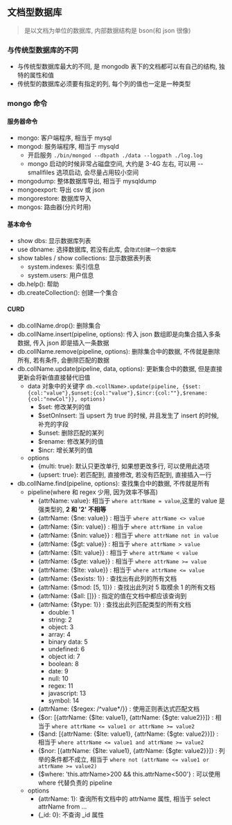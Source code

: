 ## 文档型数据库

> 是以文档为单位的数据库, 内部数据结构是 bson(和 json 很像)

### 与传统型数据库的不同

- 与传统型数据库最大的不同, 是 mongodb 表下的文档都可以有自己的结构, 独特的属性和值
- 传统型的数据库必须要有指定的列, 每个列的值也一定是一种类型

### mongo 命令

#### 服务器命令

- mongo: 客户端程序, 相当于 mysql
- mongod: 服务端程序, 相当于 mysqld
    - 开启服务 `./bin/mongod --dbpath ./data --logpath ./log.log`
    - mongo 启动的时候非常占磁盘空间, 大约是 3-4G 左右, 可以用 --smallfiles 选项启动, 会尽量占用较小空间
- mongodump: 整体数据库导出, 相当于 mysqldump
- mongoexport: 导出 csv 或 json
- mongorestore: 数据库导入
- mongos: 路由器(分片时用)

#### 基本命令

- show dbs: 显示数据库列表
- use dbname: 选择数据库, 若没有此库, 会`隐式创建一个数据库`
- show tables / show collections: 显示数据表列表
    - system.indexes: 索引信息
    - system.users: 用户信息
- db.help(): 帮助
- db.createCollection(): 创建一个集合

#### CURD

- db.collName.drop(): 删除集合
- db.collName.insert(pipeline, options): 传入 json 数组即是向集合插入多条数据, 传入 json 即是插入一条数据
- db.collName.remove(pipeline, options): 删除集合中的数据, 不传就是删除所有, 若有条件, 会删除匹配的数据
- db.collName.update(pipeline, data, options): 更新集合中的数据, 但是直接更新会将新值直接替代旧值
    - data 对象中的关键字 `db.<collName>.update(pipeline, {$set:{col:"value"},$unset:{col:"value"},$incr:{col:""},$rename:{col:"newCol"}}, options)`
        - $set: 修改某列的值
        - $setOnInsert: 当 upsert 为 true 的时候, 并且发生了 insert 的时候, 补充的字段
        - $unset: 删除匹配的某列
        - $rename: 修改某列的值
        - $incr: 增长某列的值
    - options
        - {multi: true}: 默认只更改单行, 如果想更改多行, 可以使用此选项
        - {upsert: true}: 若匹配到, 直接修改, 若没有匹配到, 直接插入一行
- db.collName.find(pipeline, options): 查找集合中的数据, 不传就是所有
    - pipeline(where 和 regex 少用, 因为效率不够高)
        - {attrName: value}: 相当于 `where attrName = value`,这里的 value 是强类型的, **2 和 '2' 不相等**
        - {attrName: {$ne: value}} : 相当于 `where attrName <> value`
        - {attrName: {$in: value}} : 相当于 `where attrName in value`
        - {attrName: {$nin: value}} : 相当于 `where attrName not in value`
        - {attrName: {$gt: value}} : 相当于 `where attrName > value`
        - {attrName: {$lt: value}} : 相当于 `where attrName < value`
        - {attrName: {$gte: value}} : 相当于 `where attrName >= value`
        - {attrName: {$lte: value}} : 相当于 `where attrName <= value`
        - {attrName: {$exists: 1}} : 查找出有此列的所有文档
        - {attrName: {$mod: \[5, 1]}} : 查找出此列对 5 取模余 1 的所有文档
        - {attrName: {$all: []}} : 指定的值在文档中都应该查询到
        - {attrName: {$type: 1}} : 查找出此列匹配类型的所有文档
            - double: 1
            - string: 2
            - object: 3
            - array: 4
            - binary data: 5
            - undefined: 6
            - object id: 7
            - boolean: 8
            - date: 9
            - null: 10
            - regex: 11
            - javascript: 13
            - symbol: 14
        - {attrName: {$regex: /^value*/}} : 使用正则表达式匹配文档
        - {$or: \[{attrName: {$lte: value1}, {attrName: {$gte: value2}}]} : 相当于 `where attrName <= value1 or attrName >= value2`
        - {$and: \[{attrName: {$lte: value1}, {attrName: {$gte: value2}}]} : 相当于 `where attrName <= value1 and attrName >= value2`
        - {$nor: \[{attrName: {$lte: value1}, {attrName: {$gte: value2}}]} : 列举的条件都不成立, 相当于 `where not (attrName <= value1 or attrName >= value2)`
        - {$where: 'this.attrName>200 && this.attrName<500'} : 可以使用 where 代替负责的 pipeline
    - options
        - {attrName: 1}: 查询所有文档中的 attrName 属性, 相当于 select attrName from ...
        - {_id: 0}: 不查询 _id 属性















